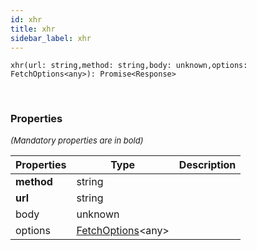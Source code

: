 ```yaml
---
id: xhr
title: xhr
sidebar_label: xhr
---
```


```tsx
xhr(url: string,method: string,body: unknown,options: FetchOptions<any>): Promise<Response>
```
<br/>



### Properties

<font size="2"><i>(Mandatory properties are in bold)</i></font>

| Properties | Type | Description |
| --------- | ---- | ----------- |
| **method** | string |  |
| **url** | string |  |
| body | unknown |  |
| options | [FetchOptions](/framework-api/interfaces/FetchOptions.md)<any\> |  |
